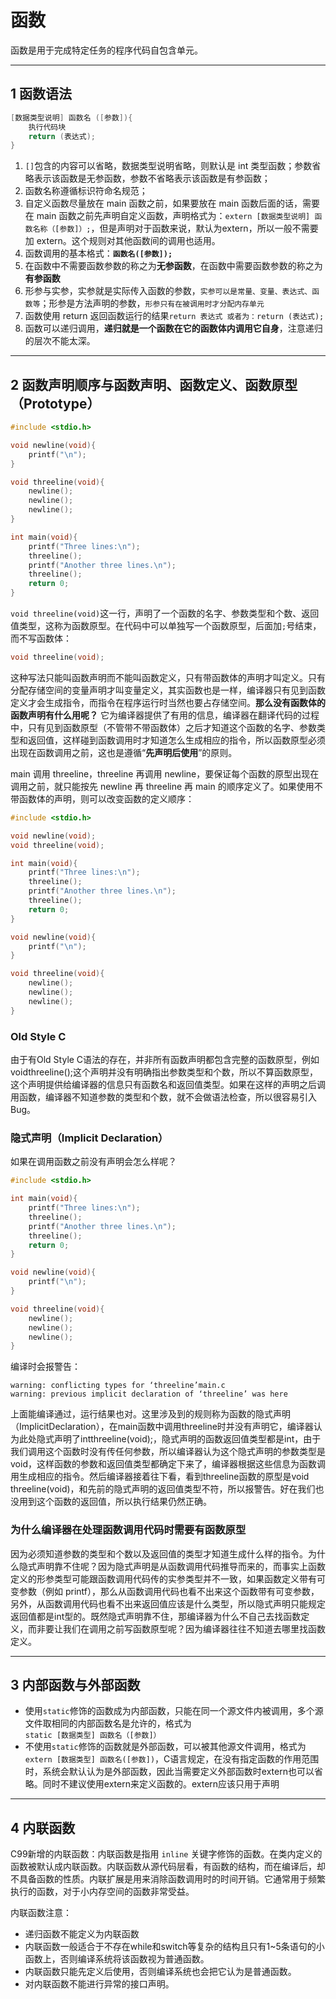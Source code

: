 # 函数

函数是用于完成特定任务的程序代码自包含单元。

---
## 1 函数语法

```c
[数据类型说明] 函数名 ([参数]){
    执行代码块
    return (表达式);
}
```

1. `[]`包含的内容可以省略，数据类型说明省略，则默认是 int 类型函数；参数省略表示该函数是无参函数，参数不省略表示该函数是有参函数；
2. 函数名称遵循标识符命名规范；
3. 自定义函数尽量放在 main 函数之前，如果要放在 main 函数后面的话，需要在 main 函数之前先声明自定义函数，声明格式为：`extern [数据类型说明] 函数名称（[参数]）;`，但是声明对于函数来说，默认为extern，所以一般不需要加 extern。这个规则对其他函数间的调用也适用。
4. 函数调用的基本格式：**`函数名([参数]);`**
5. 在函数中不需要函数参数的称之为**无参函数**，在函数中需要函数参数的称之为**有参函数**
6. 形参与实参，实参就是实际传入函数的参数，`实参可以是常量、变量、表达式、函数等`；形参是方法声明的参数，`形参只有在被调用时才分配内存单元`
7. 函数使用 return 返回函数运行的结果`return 表达式 或者为：return (表达式);`
8. 函数可以递归调用，**递归就是一个函数在它的函数体内调用它自身**，注意递归的层次不能太深。

---
## 2 函数声明顺序与函数声明、函数定义、函数原型（Prototype）

```c
#include <stdio.h>

void newline(void){
    printf("\n");
}

void threeline(void){
    newline();
    newline();
    newline();
}

int main(void){
    printf("Three lines:\n");
    threeline();
    printf("Another three lines.\n");
    threeline();
    return 0;
}
```

`void threeline(void)`这一行，声明了一个函数的名字、参数类型和个数、返回值类型，这称为函数原型。在代码中可以单独写一个函数原型，后面加`;`号结束，而不写函数体：

```c
void threeline(void);
```

这种写法只能叫函数声明而不能叫函数定义，只有带函数体的声明才叫定义。只有分配存储空间的变量声明才叫变量定义，其实函数也是一样，编译器只有见到函数定义才会生成指令，而指令在程序运行时当然也要占存储空间。**那么没有函数体的函数声明有什么用呢？** 它为编译器提供了有用的信息，编译器在翻译代码的过程中，只有见到函数原型（不管带不带函数体）之后才知道这个函数的名字、参数类型和返回值，这样碰到函数调用时才知道怎么生成相应的指令，所以函数原型必须出现在函数调用之前，这也是遵循“**先声明后使用**”的原则。

main 调用 threeline，threeline 再调用 newline，要保证每个函数的原型出现在调用之前，就只能按先 newline 再 threeline 再 main 的顺序定义了。如果使用不带函数体的声明，则可以改变函数的定义顺序：

```c
#include <stdio.h>

void newline(void);
void threeline(void);

int main(void){
    printf("Three lines:\n");
    threeline();
    printf("Another three lines.\n");
    threeline();
    return 0;
}

void newline(void){
    printf("\n");
}

void threeline(void){
    newline();
    newline();
    newline();
}
```

### Old Style C

由于有Old Style C语法的存在，并非所有函数声明都包含完整的函数原型，例如voidthreeline();这个声明并没有明确指出参数类型和个数，所以不算函数原型，这个声明提供给编译器的信息只有函数名和返回值类型。如果在这样的声明之后调用函数，编译器不知道参数的类型和个数，就不会做语法检查，所以很容易引入Bug。

### 隐式声明（Implicit Declaration）

如果在调用函数之前没有声明会怎么样呢？

```c
#include <stdio.h>

int main(void){
    printf("Three lines:\n");
    threeline();
    printf("Another three lines.\n");
    threeline();
    return 0;
}

void newline(void){
    printf("\n");
}

void threeline(void){
    newline();
    newline();
    newline();
}
```

编译时会报警告：

```shell
warning: conflicting types for ‘threeline’main.c
warning: previous implicit declaration of ‘threeline’ was here
```

上面能编译通过，运行结果也对。这里涉及到的规则称为函数的隐式声明（ImplicitDeclaration），在main函数中调用threeline时并没有声明它，编译器认为此处隐式声明了intthreeline(void);，隐式声明的函数返回值类型都是int，由于我们调用这个函数时没有传任何参数，所以编译器认为这个隐式声明的参数类型是void，这样函数的参数和返回值类型都确定下来了，编译器根据这些信息为函数调用生成相应的指令。然后编译器接着往下看，看到threeline函数的原型是void threeline(void)，和先前的隐式声明的返回值类型不符，所以报警告。好在我们也没用到这个函数的返回值，所以执行结果仍然正确。

### 为什么编译器在处理函数调用代码时需要有函数原型

因为必须知道参数的类型和个数以及返回值的类型才知道生成什么样的指令。为什么隐式声明靠不住呢？因为隐式声明是从函数调用代码推导而来的，而事实上函数定义的形参类型可能跟函数调用代码传的实参类型并不一致，如果函数定义带有可变参数（例如 printf），那么从函数调用代码也看不出来这个函数带有可变参数，另外，从函数调用代码也看不出来返回值应该是什么类型，所以隐式声明只能规定返回值都是int型的。既然隐式声明靠不住，那编译器为什么不自己去找函数定义，而非要让我们在调用之前写函数原型呢？因为编译器往往不知道去哪里找函数定义。

---
## 3 内部函数与外部函数

- 使用`static`修饰的函数成为内部函数，只能在同一个源文件内被调用，多个源文件取相同的内部函数名是允许的，格式为`static [数据类型] 函数名（[参数]）`
- 不使用`static`修饰的函数就是外部函数，可以被其他源文件调用，格式为`extern [数据类型] 函数名([参数])`，C语言规定，在没有指定函数的作用范围时，系统会默认认为是外部函数，因此当需要定义外部函数时extern也可以省略。同时不建议使用extern来定义函数的。extern应该只用于声明

---
## 4 内联函数

C99新增的内联函数：内联函数是指用 `inline` 关键字修饰的函数。在类内定义的函数被默认成内联函数。内联函数从源代码层看，有函数的结构，而在编译后，却不具备函数的性质。内联扩展是用来消除函数调用时的时间开销。它通常用于频繁执行的函数，对于小内存空间的函数非常受益。

内联函数注意：

- 递归函数不能定义为内联函数
- 内联函数一般适合于不存在while和switch等复杂的结构且只有1~5条语句的小函数上，否则编译系统将该函数视为普通函数。
- 内联函数只能先定义后使用，否则编译系统也会把它认为是普通函数。
- 对内联函数不能进行异常的接口声明。